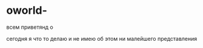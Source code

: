 # oworld-

  всем приветянд о
      
   сегодня я что то делаю и не имею об этом ни малейшего представления                            



